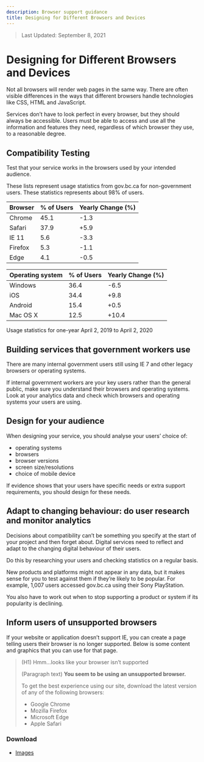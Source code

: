 ```yaml
---
description: Browser support guidance
title: Designing for Different Browsers and Devices
---
```


> Last Updated: September 8, 2021

# Designing for Different Browsers and Devices

Not all browsers will render web pages in the same way. There are often visible differences in the ways that different browsers handle technologies like CSS, HTML and JavaScript.

Services don’t have to look perfect in every browser, but they should always be accessible. Users must be able to access and use all the information and features they need, regardless of which browser they use, to a reasonable degree.

## Compatibility Testing

Test that your service works in the browsers used by your intended audience.

These lists represent usage statistics from gov.bc.ca for non-government users. These statistics represents about 98% of users.

| Browser | % of Users | Yearly Change (%) |
| ------- | ---------- | ----------------- |
| Chrome  | 45.1       | -1.3              |
| Safari  | 37.9       | +5.9              |
| IE 11   | 5.6        | -3.3              |
| Firefox | 5.3        | -1.1              |
| Edge    | 4.1        | -0.5              |

| Operating system | % of Users | Yearly Change (%) |
| ---------------- | ---------- | ----------------- |
| Windows          | 36.4       | -6.5              |
| iOS              | 34.4       | +9.8              |
| Android          | 15.4       | +0.5              |
| Mac OS X         | 12.5       | +10.4             |

Usage statistics for one-year April 2, 2019 to April 2, 2020

## Building services that government workers use

There are many internal government users still using IE 7 and other legacy browsers or operating systems.

If internal government workers are your key users rather than the general public, make sure you understand their browsers and operating systems. Look at your analytics data and check which browsers and operating systems your users are using.

## Design for your audience

When designing your service, you should analyse your users’ choice of:

- operating systems
- browsers
- browser versions
- screen size/resolutions
- choice of mobile device

If evidence shows that your users have specific needs or extra support requirements, you should design for these needs.

## Adapt to changing behaviour: do user research and monitor analytics

Decisions about compatibility can’t be something you specify at the start of your project and then forget about. Digital services need to reflect and adapt to the changing digital behaviour of their users.

Do this by researching your users and checking statistics on a regular basis.

New products and platforms might not appear in any data, but it makes sense for you to test against them if they’re likely to be popular. For example, 1,007 users accessed gov.bc.ca using their Sony PlayStation.

You also have to work out when to stop supporting a product or system if its popularity is declining.

## Inform users of unsupported browsers

If your website or application doesn’t support IE, you can create a page telling users their browser is no longer supported. Below is some content and graphics that you can use for that page.

> (H1) Hmm…looks like your browser isn’t supported
>
> (Paragraph text) **You seem to be using an unsupported browser.**
>
> To get the best experience using our site, download the latest version of any of the following browsers:
> * Google Chrome
> * Mozilla Firefox
> * Microsoft Edge
> * Apple Safari

### Download

* [Images](https://github.com/bcgov/design-system/tree/main/components/assets/unsupported-browsers)
